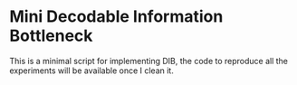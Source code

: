 # Mini Decodable Information Bottleneck

This is a minimal script for implementing DIB, the code to reproduce all the experiments will be available once I clean it.
